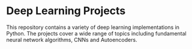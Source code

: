 # Deep Learning Projects

This repository contains a variety of deep learning implementations in Python. The projects cover a wide range of topics including fundamental neural network algorithms, CNNs and Autoencoders. 
